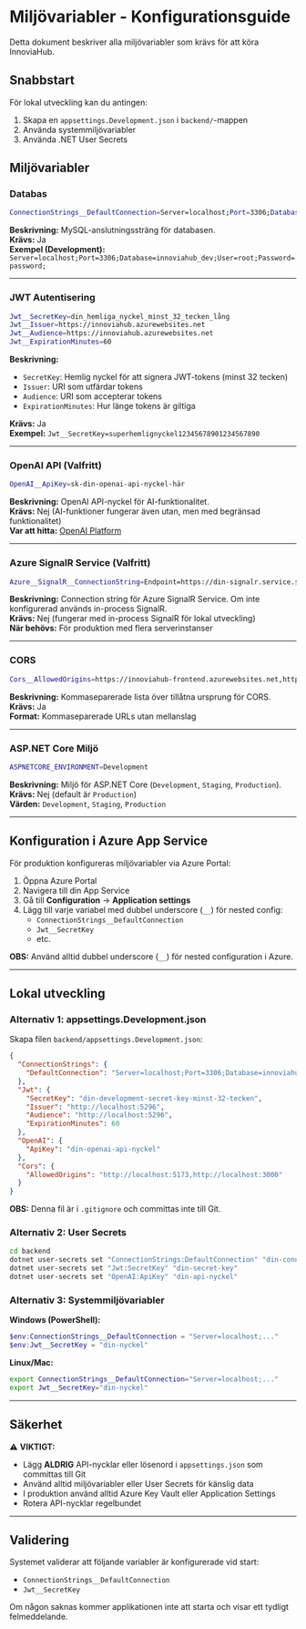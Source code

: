 # Miljövariabler - Konfigurationsguide

Detta dokument beskriver alla miljövariabler som krävs för att köra InnoviaHub.

## Snabbstart

För lokal utveckling kan du antingen:
1. Skapa en `appsettings.Development.json` i `backend/`-mappen
2. Använda systemmiljövariabler
3. Använda .NET User Secrets

## Miljövariabler

### Databas

```bash
ConnectionStrings__DefaultConnection=Server=localhost;Port=3306;Database=innoviahub;User=din_användare;Password=ditt_lösenord;
```

**Beskrivning:** MySQL-anslutningssträng för databasen.  
**Krävs:** Ja  
**Exempel (Development):** `Server=localhost;Port=3306;Database=innoviahub_dev;User=root;Password=password;`

---

### JWT Autentisering

```bash
Jwt__SecretKey=din_hemliga_nyckel_minst_32_tecken_lång
Jwt__Issuer=https://innoviahub.azurewebsites.net
Jwt__Audience=https://innoviahub.azurewebsites.net
Jwt__ExpirationMinutes=60
```

**Beskrivning:**
- `SecretKey`: Hemlig nyckel för att signera JWT-tokens (minst 32 tecken)
- `Issuer`: URI som utfärdar tokens
- `Audience`: URI som accepterar tokens
- `ExpirationMinutes`: Hur länge tokens är giltiga

**Krävs:** Ja  
**Exempel:** `Jwt__SecretKey=superhemlignyckel12345678901234567890`

---

### OpenAI API (Valfritt)

```bash
OpenAI__ApiKey=sk-din-openai-api-nyckel-här
```

**Beskrivning:** OpenAI API-nyckel för AI-funktionalitet.  
**Krävs:** Nej (AI-funktioner fungerar även utan, men med begränsad funktionalitet)  
**Var att hitta:** [OpenAI Platform](https://platform.openai.com/api-keys)

---

### Azure SignalR Service (Valfritt)

```bash
Azure__SignalR__ConnectionString=Endpoint=https://din-signalr.service.signalr.net;AccessKey=din-access-key;
```

**Beskrivning:** Connection string för Azure SignalR Service. Om inte konfigurerad används in-process SignalR.  
**Krävs:** Nej (fungerar med in-process SignalR för lokal utveckling)  
**När behövs:** För produktion med flera serverinstanser

---

### CORS

```bash
Cors__AllowedOrigins=https://innoviahub-frontend.azurewebsites.net,https://localhost:5173
```

**Beskrivning:** Kommaseparerade lista över tillåtna ursprung för CORS.  
**Krävs:** Ja  
**Format:** Kommaseparerade URLs utan mellanslag

---

### ASP.NET Core Miljö

```bash
ASPNETCORE_ENVIRONMENT=Development
```

**Beskrivning:** Miljö för ASP.NET Core (`Development`, `Staging`, `Production`).  
**Krävs:** Nej (default är `Production`)  
**Värden:** `Development`, `Staging`, `Production`

---

## Konfiguration i Azure App Service

För produktion konfigureras miljövariabler via Azure Portal:

1. Öppna Azure Portal
2. Navigera till din App Service
3. Gå till **Configuration** → **Application settings**
4. Lägg till varje variabel med dubbel underscore (`__`) för nested config:
   - `ConnectionStrings__DefaultConnection`
   - `Jwt__SecretKey`
   - etc.

**OBS:** Använd alltid dubbel underscore (`__`) för nested configuration i Azure.

---

## Lokal utveckling

### Alternativ 1: appsettings.Development.json

Skapa filen `backend/appsettings.Development.json`:

```json
{
  "ConnectionStrings": {
    "DefaultConnection": "Server=localhost;Port=3306;Database=innoviahub_dev;User=root;Password=password;"
  },
  "Jwt": {
    "SecretKey": "din-development-secret-key-minst-32-tecken",
    "Issuer": "http://localhost:5296",
    "Audience": "http://localhost:5296",
    "ExpirationMinutes": 60
  },
  "OpenAI": {
    "ApiKey": "din-openai-api-nyckel"
  },
  "Cors": {
    "AllowedOrigins": "http://localhost:5173,http://localhost:3000"
  }
}
```

**OBS:** Denna fil är i `.gitignore` och committas inte till Git.

### Alternativ 2: User Secrets

```bash
cd backend
dotnet user-secrets set "ConnectionStrings:DefaultConnection" "din-connection-string"
dotnet user-secrets set "Jwt:SecretKey" "din-secret-key"
dotnet user-secrets set "OpenAI:ApiKey" "din-api-nyckel"
```

### Alternativ 3: Systemmiljövariabler

**Windows (PowerShell):**
```powershell
$env:ConnectionStrings__DefaultConnection = "Server=localhost;..."
$env:Jwt__SecretKey = "din-nyckel"
```

**Linux/Mac:**
```bash
export ConnectionStrings__DefaultConnection="Server=localhost;..."
export Jwt__SecretKey="din-nyckel"
```

---

## Säkerhet

⚠️ **VIKTIGT:**
- Lägg **ALDRIG** API-nycklar eller lösenord i `appsettings.json` som committas till Git
- Använd alltid miljövariabler eller User Secrets för känslig data
- I produktion använd alltid Azure Key Vault eller Application Settings
- Rotera API-nycklar regelbundet

---

## Validering

Systemet validerar att följande variabler är konfigurerade vid start:
- `ConnectionStrings__DefaultConnection`
- `Jwt__SecretKey`

Om någon saknas kommer applikationen inte att starta och visar ett tydligt felmeddelande.


